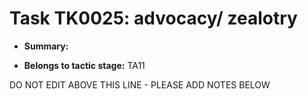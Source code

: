 # Task TK0025: advocacy/ zealotry

* **Summary:** 

* **Belongs to tactic stage:** TA11

DO NOT EDIT ABOVE THIS LINE - PLEASE ADD NOTES BELOW